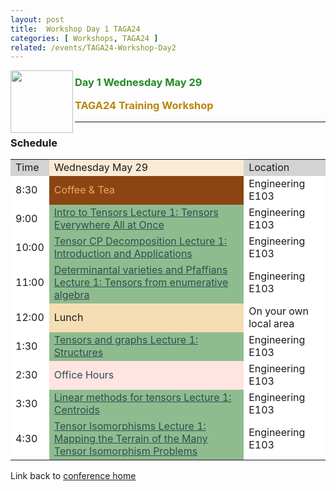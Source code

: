 ```yaml
---
layout: post
title:  Workshop Day 1 TAGA24
categories: [ Workshops, TAGA24 ]
related: /events/TAGA24-Workshop-Day2
---
```


<img src="/uploads/images/TAGA_2024.png" width=100 align="left">
<H3><p style="color:ForestGreen"><i class='fas fa-chalkboard-teacher'></i> Day 1 Wednesday May 29</p>
<p style="color:DarkGoldenRod" >TAGA24 Training Workshop</p></H3>

 
---
### Schedule 

<table>
<tr>
  <td style="background-color:LightGrey">Time</td>
  <td style="background-color:AntiqueWhite">Wednesday May 29</td>
  <td style="background-color:LightGrey">Location</td>

</tr>


<tr>
  <td style="background-color:White">8:30</td>
  <td style="background-color:SaddleBrown;color:SandyBrown">
  <i class='fas fa-mug-hot'></i>
  Coffee & Tea
  </td>
  <td style="background-color:White">Engineering E103</td>
</tr>

<tr>
  <td style="background-color:White">9:00</td>
  <td style="background-color:DarkSeaGreen;color:DarkSlateGrey">
    <i class='fas fa-chalkboard-teacher'></i>
    <a href="./TAGA24-Workshop-Resources#intro-to-tensors-lecture-1-tensors-everywhere-all-at-once" target="_blank" style="color:inherit"> Intro to Tensors Lecture 1: Tensors Everywhere All at Once </a>
  </td>
  <td style="background-color:White">Engineering E103</td>
</tr>

<tr>
  <td style="background-color:White">10:00</td>
  <td style="background-color:DarkSeaGreen;color:DarkSlateGrey">
    <i class='fas fa-chalkboard-teacher'></i>
    <a href="./TAGA24-Workshop-Resources#tensor-cp-decomposition-lecture-1-introduction-and-applications" target="_blank" style="color:inherit"> Tensor CP Decomposition Lecture 1: Introduction and Applications </a>
  </td>
  <td style="background-color:White">Engineering E103</td>
</tr>

<tr>
  <td style="background-color:White">11:00</td>
  <td style="background-color:DarkSeaGreen;color:DarkSlateGrey">
    <i class='fas fa-chalkboard-teacher'></i>
    <a href="./TAGA24-Workshop-Resources#determinantal-varieties-and-pfaffians-lecture-1-tensors-from-enumerative-algebra" target="_blank" style="color:inherit"> Determinantal varieties and Pfaffians Lecture 1: Tensors from enumerative algebra</a>
  </td>
  <td style="background-color:White">Engineering E103</td>
</tr>

<tr>
  <td style="background-color:White">12:00</td>
  <td style="background-color:Wheat">
  <i class='fas fa-bread-slice'></i>
  Lunch
  </td>
  <td style="background-color:White">On your own local area</td>
</tr>

<tr>
  <td style="background-color:White">1:30</td>
  <td style="background-color:DarkSeaGreen;color:DarkSlateGrey">
    <i class='fas fa-chalkboard-teacher'></i>
    <a href="./TAGA24-Workshop-Resources#tensors-and-graphs-lecture-1-structures" target="_blank" style="color:inherit"> Tensors and graphs Lecture 1: Structures</a>
  </td>
  <td style="background-color:White">Engineering E103</td>
</tr>

<tr>
  <td style="background-color:White">2:30</td>
  <td style="background-color:MistyRose;color:DarkSlateGrey">
    <i class='fas fa-pen'></i><i class='fas fa-eraser'></i>
    Office Hours
  </td>
  <td style="background-color:White">Engineering E103</td>
</tr>

<tr>
  <td style="background-color:White">3:30</td>
  <td style="background-color:DarkSeaGreen;color:DarkSlateGrey">
    <i class='fas fa-chalkboard-teacher'></i>
    <a href="./TAGA24-Workshop-Resources#linear-methods-for-tensors-lecture-1-centroids" target="_blank" style="color:inherit"> Linear methods for tensors Lecture 1: Centroids</a>
  </td>
  <td style="background-color:White">Engineering E103</td>
</tr>

<tr>
  <td style="background-color:White">4:30</td>
  <td style="background-color:DarkSeaGreen;color:DarkSlateGrey">
    <i class='fas fa-chalkboard-teacher'></i>
    <a href="./TAGA24-Workshop-Resources#tensor-isomorphisms-lecture-1-mapping-the-terrain-of-the-many-tensor-isomorphism-problems" target="_blank" style="color:inherit"> Tensor Isomorphisms Lecture 1: Mapping the Terrain of the Many Tensor Isomorphism Problems</a>
  </td>
  <td style="background-color:White">Engineering E103</td>
</tr>
</table>

Link back to [conference home](./TAGA-2024)